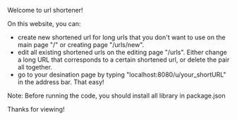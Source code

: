 Welcome to url shortener!

On this website, you can:
  - create new shortened url for long urls that you don't want to use on the main page "/" or creating page "/urls/new".
  - edit all existing shortened urls on the editing page "/urls". Either change a long URL that corresponds to a certain shortened url, or delete the pair all together.
  - go to your desination page by typing "localhost:8080/u/your_shortURL" in the address bar. That easy!

Note:
  Before running the code, you should install all library in package.json

Thanks for viewing!
